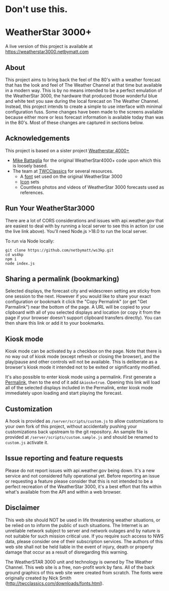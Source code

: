 # Don't use this. 

# WeatherStar 3000+

A live version of this project is available at https://weatherstar3000.netbymatt.com

## About

This project aims to bring back the feel of the 80's with a weather forecast that has the look and feel of The Weather Channel at that time but available in a modern way. This is by no means intended to be a perfect emulation of the WeatherStar 3000, the hardware that produced those wonderful blue and white text you saw during the local forecast on The Weather Channel. Instead, this project intends to create a simple to use interface with minimal configuration fuss. Some changes have been made to the screens available because either more or less forecast information is available today than was in the 80's. Most of these changes are captured in sections below.

## Acknowledgements

This project is based on a sister project [Weatherstar 4000+](https://github.com/netbymatt/ws4kp)

* [Mike Battaglia](https://github.com/vbguyny/ws4kp) for the original WeatherStar4000+ code upon which this is loosely based.
* The team at [TWCClassics](https://twcclassics.com/) for several resources.
	* A [font](https://twcclassics.com/downloads.html) set used on the original WeatherStar 3000
	* [Icon](https://twcclassics.com/downloads.html) sets
	* Countless photos and videos of WeatherStar 3000 forecasts used as references.

## Run Your WeatherStar3000
There are a lot of CORS considerations and issues with api.weather.gov that are easiest to deal with by running a local server to see this in action (or use the live link above). You'll need Node.js >18.0 to run the local server.

To run via Node locally:
```
git clone https://github.com/netbymatt/ws3kp.git
cd ws4kp
npm i
node index.js
```

## Sharing a permalink (bookmarking)
Selected displays, the forecast city and widescreen setting are sticky from one session to the next. However if you would like to share your exact configuration or bookmark it click the "Copy Permalink" (or get "Get Parmalink") near the bottom of the page. A URL will be copied to your clipboard with all of you selected displays and location (or copy it from the page if your browser doesn't support clipboard transfers directly). You can then share this link or add it to your bookmarks.

## Kiosk mode
Kiosk mode can be activated by a checkbox on the page. Note that there is no way out of kiosk mode (except refresh or closing the browser), and the play/pause and other controls will not be available. This is deliberate as a browser's kiosk mode it intended not to be exited or significantly modified.

It's also possible to enter kiosk mode using a permalink. First generate a [Permalink](#sharing-a-permalink-bookmarking), then to the end of it add `&kiosk=true`. Opening this link will load all of the selected displays included in the Permalink, enter kiosk mode immediately upon loading and start playing the forecast.

## Customization
A hook is provided as `/server/scripts/custom.js` to allow customizations to your own fork of this project, without accidentally pushing your customizations back upstream to the git repository. An sample file is provided at `/server/scripts/custom.sample.js` and should be renamed to `custom.js` activate it.

## Issue reporting and feature requests

Please do not report issues with api.weather.gov being down. It's a new service and not considered fully operational yet. Before reporting an issue or requesting a feature please consider that this is not intended to be a perfect recreation of the WeatherStar 3000, it's a best effort that fits within what's available from the API and within a web browser.

## Disclaimer

This web site should NOT be used in life threatening weather situations, or be relied on to inform the public of such situations. The Internet is an unreliable network subject to server and network outages and by nature is not suitable for such mission critical use. If you require such access to NWS data, please consider one of their subscription services. The authors of this web site shall not be held liable in the event of injury, death or property damage that occur as a result of disregarding this warning.

The WeatherSTAR 3000 unit and technology is owned by The Weather Channel. This web site is a free, non-profit work by fans. All of the back ground graphics of this web site were created from scratch.  The fonts were originally created by Nick Smith (http://twcclassics.com/downloads/fonts.html).

